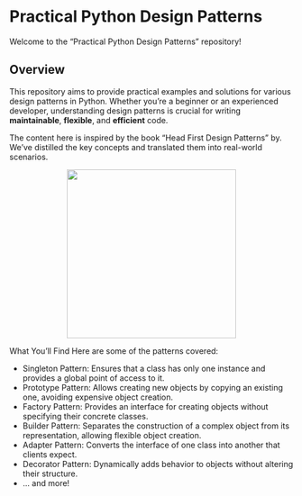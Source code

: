 # Practical Python Design Patterns
Welcome to the “Practical Python Design Patterns” repository!

## Overview
This repository aims to provide practical examples and solutions for various design patterns in Python. Whether you’re a beginner or an experienced developer, understanding design patterns is crucial for writing **maintainable**, **flexible**, and **efficient** code.

The content here is inspired by the book “Head First Design Patterns” by. We’ve distilled the key concepts and translated them into real-world scenarios.

<p align="center">
    <img width="300" height="300" src="https://learning.oreilly.com/library/cover/9781492077992/250w/">
</p>

What You’ll Find
Here are some of the patterns covered:

- Singleton Pattern: Ensures that a class has only one instance and provides a global point of access to it.
- Prototype Pattern: Allows creating new objects by copying an existing one, avoiding expensive object creation.
- Factory Pattern: Provides an interface for creating objects without specifying their concrete classes.
- Builder Pattern: Separates the construction of a complex object from its representation, allowing flexible object creation.
- Adapter Pattern: Converts the interface of one class into another that clients expect.
- Decorator Pattern: Dynamically adds behavior to objects without altering their structure.
- ... and more!
